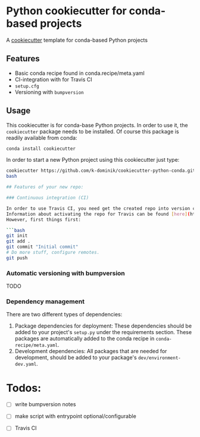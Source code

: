 # Python cookiecutter for conda-based projects

A [cookiecutter](https://www.github.com/audreyr/cookiecutter "cookiecutter") template for conda-based Python projects

## Features

 - Basic conda recipe found in conda.recipe/meta.yaml
 - CI-integration with for Travis CI
 - `setup.cfg`
 - Versioning with `bumpversion`

## Usage

This cookiecutter is for conda-base Python projects. 
In order to use it, the `cookiecutter` package needs to be installed.
Of course this package is readily available from conda:

```bash
conda install cookiecutter
```

In order to start a new Python project using this cookiecutter just type:

```bash
cookiecutter https://github.com/k-dominik/cookiecutter-python-conda.git
bash

## Features of your new repo:

### Continuous integration (CI)

In order to use Travis CI, you need get the created repo into version control that integrates with Travis CI.
Information about activating the repo for Travis can be found [here](https://docs.travis-ci.com/user/getting-started/#To-get-started-with-Travis-CI).
However, first things first:

```bash
git init
git add .
git commit "Initial commit"
# Do more stuff, configure remotes.
git push
```

### Automatic versioning with bumpversion

TODO

### Dependency management

There are two different types of dependencies:

1) Package dependencies for deployment: These dependencies should be added to your project's `setup.py` under the requirements section. These packages are automatically added to the conda recipe in `conda-recipe/meta.yaml`. 
2) Development dependencies: All packages that are needed for development, should be added to your package's `dev/environment-dev.yaml`.


# Todos:

 - [ ] write bumpversion notes
 - [ ] make script with entrypoint optional/configurable
 - [ ] Travis CI
 
